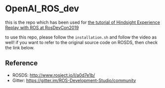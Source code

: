 # OpenAI_ROS_dev

this is the repo which has been used for [the tutorial of Hindsight Experience Replay with ROS at RosDevCon2019](https://www.youtube.com/watch?v=5icZTPmEYNg&feature=youtu.be&t=15069&fbclid=IwAR0ss11Lg38LjjKgukwVxNBCHuB8eLDW2CFxdKEGnwTXe6m6HTrvp2HX3PM)

to use this repo, please follow the `installation.sh` and follow the video as well!
if you want to refer to the original source code on ROSDS, then check the link below.

## Reference
- ROSDS: http://www.rosject.io/l/a0d7e1b/
- Gitter: https://gitter.im/ROS-Development-Studio/community
